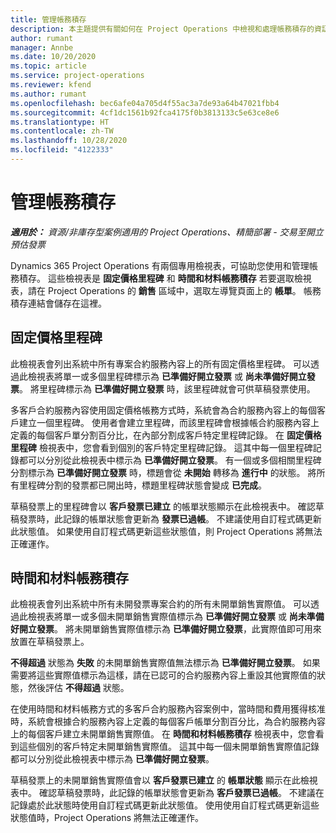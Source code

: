 ```yaml
---
title: 管理帳務積存
description: 本主題提供有關如何在 Project Operations 中檢視和處理帳務積存的資訊。
author: rumant
manager: Annbe
ms.date: 10/20/2020
ms.topic: article
ms.service: project-operations
ms.reviewer: kfend
ms.author: rumant
ms.openlocfilehash: bec6afe04a705d4f55ac3a7de93a64b47021fbb4
ms.sourcegitcommit: 4cf1dc1561b92fca4175f0b3813133c5e63ce8e6
ms.translationtype: HT
ms.contentlocale: zh-TW
ms.lasthandoff: 10/28/2020
ms.locfileid: "4122333"
---
```

# <a name="manage-the-billing-backlog"></a>管理帳務積存

_**適用於：** 資源/非庫存型案例適用的 Project Operations、精簡部署 - 交易至開立預估發票_

Dynamics 365 Project Operations 有兩個專用檢視表，可協助您使用和管理帳務積存。 這些檢視表是 **固定價格里程碑** 和 **時間和材料帳務積存** 若要選取檢視表，請在 Project Operations 的 **銷售** 區域中，選取左導覽頁面上的 **帳單**。 帳務積存連結會儲存在這裡。

## <a name="fixed-price-milestones"></a>固定價格里程碑

此檢視表會列出系統中所有專案合約服務內容上的所有固定價格里程碑。 可以透過此檢視表將單一或多個里程碑標示為 **已準備好開立發票** 或 **尚未準備好開立發票**。 將里程碑標示為 **已準備好開立發票** 時，該里程碑就會可供草稿發票使用。

多客戶合約服務內容使用固定價格帳務方式時，系統會為合約服務內容上的每個客戶建立一個里程碑。 使用者會建立里程碑，而該里程碑會根據帳合約服務內容上定義的每個客戶單分割百分比，在內部分割成客戶特定里程碑記錄。 在 **固定價格里程碑** 檢視表中，您會看到個別的客戶特定里程碑記錄。 這其中每一個里程碑記錄都可以分別從此檢視表中標示為 **已準備好開立發票**。 有一個或多個相關里程碑分割標示為 **已準備好開立發票** 時，標題會從 **未開始** 轉移為 **進行中** 的狀態。 將所有里程碑分割的發票都已開出時，標題里程碑狀態會變成 **已完成**。

草稿發票上的里程碑會以 **客戶發票已建立** 的帳單狀態顯示在此檢視表中。 確認草稿發票時，此記錄的帳單狀態會更新為 **發票已過帳**。 不建議使用自訂程式碼更新此狀態值。 如果使用自訂程式碼更新這些狀態值，則 Project Operations 將無法正確運作。

## <a name="time-and-material-billing-backlog"></a>時間和材料帳務積存

此檢視表會列出系統中所有未開發票專案合約的所有未開單銷售實際值。 可以透過此檢視表將單一或多個未開單銷售實際值標示為 **已準備好開立發票** 或 **尚未準備好開立發票**。 將未開單銷售實際值標示為 **已準備好開立發票**，此實際值即可用來放置在草稿發票上。

**不得超過** 狀態為 **失敗** 的未開單銷售實際值無法標示為 **已準備好開立發票**。 如果需要將這些實際值標示為這樣，請在已認可的合約服務內容上重設其他實際值的狀態，然後評估 **不得超過** 狀態。

在使用時間和材料帳務方式的多客戶合約服務內容案例中，當時間和費用獲得核准時，系統會根據合約服務內容上定義的每個客戶帳單分割百分比，為合約服務內容上的每個客戶建立未開單銷售實際值。 在 **時間和材料帳務積存** 檢視表中，您會看到這些個別的客戶特定未開單銷售實際值。 這其中每一個未開單銷售實際值記錄都可以分別從此檢視表中標示為 **已準備好開立發票**。

草稿發票上的未開單銷售實際值會以 **客戶發票已建立** 的 **帳單狀態** 顯示在此檢視表中。 確認草稿發票時，此記錄的帳單狀態會更新為 **客戶發票已過帳**。 不建議在記錄處於此狀態時使用自訂程式碼更新此狀態值。 使用使用自訂程式碼更新這些狀態值時，Project Operations 將無法正確運作。
